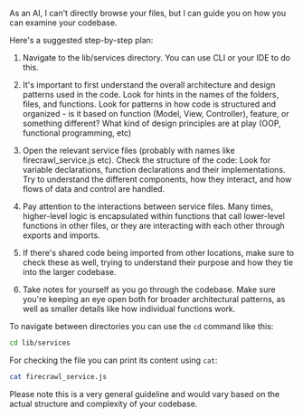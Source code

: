 As an AI, I can't directly browse your files, but I can guide you on how you can examine your codebase. 

Here's a suggested step-by-step plan:

1. Navigate to the lib/services directory. You can use CLI or your IDE to do this.

2. It's important to first understand the overall architecture and design patterns used in the code. Look for hints in the names of the folders, files, and functions. Look for patterns in how code is structured and organized - is it based on function (Model, View, Controller), feature, or something different? What kind of design principles are at play (OOP, functional programming, etc)

3. Open the relevant service files (probably with names like firecrawl_service.js etc). Check the structure of the code: Look for variable declarations, function declarations and their implementations. Try to understand the different components, how they interact, and how flows of data and control are handled.

3.  Pay attention to the interactions between service files. Many times, higher-level logic is encapsulated within functions that call lower-level functions in other files, or they are interacting with each other through exports and imports.

4. If there's shared code being imported from other locations, make sure to check these as well, trying to understand their purpose and how they tie into the larger codebase.

5. Take notes for yourself as you go through the codebase. Make sure you're keeping an eye open both for broader architectural patterns, as well as smaller details like how individual functions work.

To navigate between directories you can use the `cd` command like this:

```bash
cd lib/services
```
For checking the file you can print its content using `cat`:

```bash
cat firecrawl_service.js
```

Please note this is a very general guideline and would vary based on the actual structure and complexity of your codebase.

